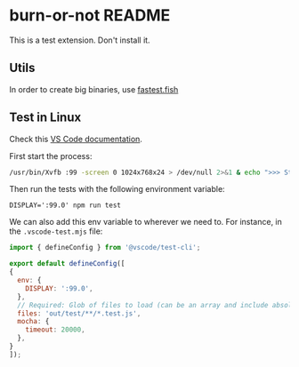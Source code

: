 # burn-or-not README

This is a test extension. Don't install it.

## Utils

In order to create big binaries, use [fastest.fish](https://fastest.fish/generate-file)


## Test in Linux

Check this [VS Code documentation](https://code.visualstudio.com/api/working-with-extensions/continuous-integration).

First start the process:

```bash
/usr/bin/Xvfb :99 -screen 0 1024x768x24 > /dev/null 2>&1 & echo ">>> Started xvfb"
```

Then run the tests with the following environment variable:

`DISPLAY=':99.0' npm run test`

We can also add this env variable to wherever we need to. For instance, in the `.vscode-test.mjs` file:
  
  ```js
import { defineConfig } from '@vscode/test-cli';

export default defineConfig([
  {
    env: {
      DISPLAY: ':99.0',
    },
    // Required: Glob of files to load (can be an array and include absolute paths).
    files: 'out/test/**/*.test.js',
    mocha: {
      timeout: 20000,
    },
  }
]);

  ```
